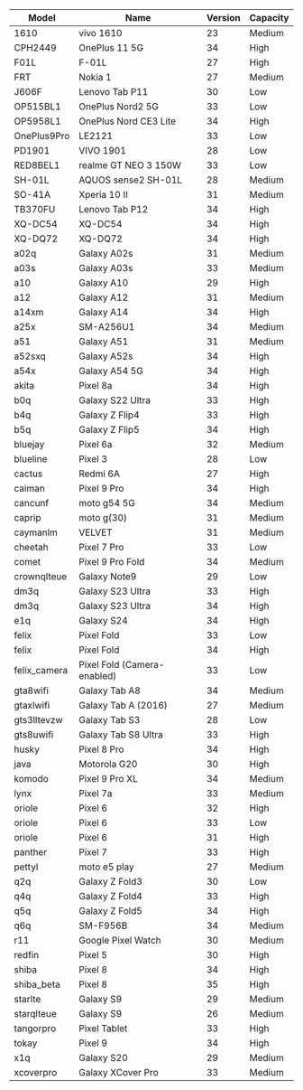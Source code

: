 | Model | Name | Version | Capacity |
| --- | --- | --- | --- |
| 1610 | vivo 1610 | 23 | Medium |
| CPH2449 | OnePlus 11 5G | 34 | High |
| F01L | F-01L | 27 | High |
| FRT | Nokia 1 | 27 | Medium |
| J606F | Lenovo Tab P11 | 30 | Low |
| OP515BL1 | OnePlus Nord2 5G | 33 | Low |
| OP5958L1 | OnePlus Nord CE3 Lite | 34 | High |
| OnePlus9Pro | LE2121 | 33 | Low |
| PD1901 | VIVO 1901 | 28 | Low |
| RED8BEL1 | realme GT NEO 3 150W | 33 | Low |
| SH-01L | AQUOS sense2 SH-01L | 28 | Medium |
| SO-41A | Xperia 10 II | 31 | Medium |
| TB370FU | Lenovo Tab P12 | 34 | High |
| XQ-DC54 | XQ-DC54 | 34 | High |
| XQ-DQ72 | XQ-DQ72 | 34 | High |
| a02q | Galaxy A02s | 31 | Medium |
| a03s | Galaxy A03s | 33 | Medium |
| a10 | Galaxy A10 | 29 | High |
| a12 | Galaxy A12 | 31 | Medium |
| a14xm | Galaxy A14 | 34 | High |
| a25x | SM-A256U1 | 34 | Medium |
| a51 | Galaxy A51 | 31 | Medium |
| a52sxq | Galaxy A52s | 34 | High |
| a54x | Galaxy A54 5G | 34 | High |
| akita | Pixel 8a | 34 | High |
| b0q | Galaxy S22 Ultra | 33 | High |
| b4q | Galaxy Z Flip4 | 33 | High |
| b5q | Galaxy Z Flip5 | 34 | High |
| bluejay | Pixel 6a | 32 | Medium |
| blueline | Pixel 3 | 28 | Low |
| cactus | Redmi 6A | 27 | High |
| caiman | Pixel 9 Pro | 34 | High |
| cancunf | moto g54 5G | 34 | Medium |
| caprip | moto g(30) | 31 | Medium |
| caymanlm | VELVET | 31 | Medium |
| cheetah | Pixel 7 Pro | 33 | Low |
| comet | Pixel 9 Pro Fold | 34 | Medium |
| crownqlteue | Galaxy Note9 | 29 | Low |
| dm3q | Galaxy S23 Ultra | 33 | High |
| dm3q | Galaxy S23 Ultra | 34 | High |
| e1q | Galaxy S24 | 34 | High |
| felix | Pixel Fold | 33 | Low |
| felix | Pixel Fold | 34 | High |
| felix_camera | Pixel Fold (Camera-enabled) | 33 | Low |
| gta8wifi | Galaxy Tab A8 | 34 | Medium |
| gtaxlwifi | Galaxy Tab A (2016) | 27 | Medium |
| gts3lltevzw | Galaxy Tab S3 | 28 | Low |
| gts8uwifi | Galaxy Tab S8 Ultra | 33 | High |
| husky | Pixel 8 Pro | 34 | High |
| java | Motorola G20 | 30 | High |
| komodo | Pixel 9 Pro XL | 34 | Medium |
| lynx | Pixel 7a | 33 | Medium |
| oriole | Pixel 6 | 32 | High |
| oriole | Pixel 6 | 33 | Low |
| oriole | Pixel 6 | 31 | High |
| panther | Pixel 7 | 33 | High |
| pettyl | moto e5 play | 27 | Medium |
| q2q | Galaxy Z Fold3 | 30 | Low |
| q4q | Galaxy Z Fold4 | 33 | High |
| q5q | Galaxy Z Fold5 | 34 | High |
| q6q | SM-F956B | 34 | Medium |
| r11 | Google Pixel Watch | 30 | Medium |
| redfin | Pixel 5 | 30 | High |
| shiba | Pixel 8 | 34 | High |
| shiba_beta | Pixel 8 | 35 | High |
| starlte | Galaxy S9 | 29 | Medium |
| starqlteue | Galaxy S9 | 26 | Medium |
| tangorpro | Pixel Tablet | 33 | High |
| tokay | Pixel 9 | 34 | High |
| x1q | Galaxy S20 | 29 | Medium |
| xcoverpro | Galaxy XCover Pro | 33 | Medium |

